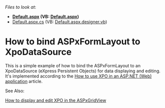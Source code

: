 <!-- default file list -->
*Files to look at*:

* **[Default.aspx](./CS/XpoWebApplication/Default.aspx) (VB: [Default.aspx](./VB/XpoWebApplication/Default.aspx))**
* [Default.aspx.cs](./CS/XpoWebApplication/Default.aspx.cs) (VB: [Default.aspx.designer.vb](./VB/XpoWebApplication/Default.aspx.designer.vb))
<!-- default file list end -->
# How to bind ASPxFormLayout to  XpoDataSource


<p>This is a simple example of how to bind the ASPxFormLayout to an XpoDataSource (eXpress Persistent Objects) for data displaying and editing. It's implemented according to the <a href="https://www.devexpress.com/Support/Center/p/K18061">How to use XPO in an ASP.NET (Web) application</a> article.</p><p>See Also:</p><p><a href="https://www.devexpress.com/Support/Center/p/E320">How to display and edit XPO in the ASPxGridView</a></p>

<br/>


